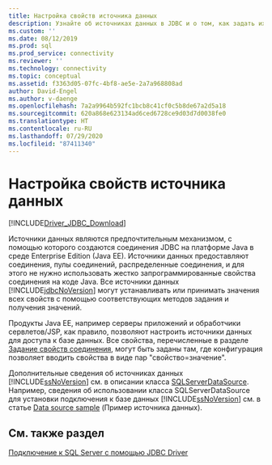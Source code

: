 ```yaml
---
title: Настройка свойств источника данных
description: Узнайте об источниках данных в JDBC и о том, как задать их свойства для настройки доступа к базе данных с помощью Java.
ms.custom: ''
ms.date: 08/12/2019
ms.prod: sql
ms.prod_service: connectivity
ms.reviewer: ''
ms.technology: connectivity
ms.topic: conceptual
ms.assetid: f3363d05-07fc-4bf8-ae5e-2a7a968808ad
author: David-Engel
ms.author: v-daenge
ms.openlocfilehash: 7a2a9964b592fc1bcb8c41cf0c5b8de67a2d5a18
ms.sourcegitcommit: 620a868e623134ad6ced6728ce9d03d7d0038fe0
ms.translationtype: HT
ms.contentlocale: ru-RU
ms.lasthandoff: 07/29/2020
ms.locfileid: "87411340"
---
```

# <a name="setting-the-data-source-properties"></a>Настройка свойств источника данных

[!INCLUDE[Driver_JDBC_Download](../../includes/driver_jdbc_download.md)]

Источники данных являются предпочтительным механизмом, с помощью которого создаются соединения JDBC на платформе Java в среде Enterprise Edition (Java EE). Источники данных предоставляют соединения, пулы соединений, распределенные соединения, и для этого не нужно использовать жестко запрограммированные свойства соединения на коде Java. Все источники данных [!INCLUDE[jdbcNoVersion](../../includes/jdbcnoversion_md.md)] могут устанавливать или принимать значения всех свойств с помощью соответствующих методов задания и получения значений.

Продукты Java EE, например серверы приложений и обработчики сервлетов/JSP, как правило, позволяют настроить источники данных для доступа к базе данных. Все свойства, перечисленные в разделе [Задание свойств соединения](../../connect/jdbc/setting-the-connection-properties.md), могут быть заданы там, где конфигурация позволяет вводить свойства в виде пар "свойство=значение".

Дополнительные сведения об источниках данных [!INCLUDE[ssNoVersion](../../includes/ssnoversion-md.md)] см. в описании класса [SQLServerDataSource](../../connect/jdbc/reference/sqlserverdatasource-class.md). Например, сведения об использовании класса SQLServerDataSource для установки подключения к базе данных [!INCLUDE[ssNoVersion](../../includes/ssnoversion-md.md)] см. в статье [Data source sample](../../connect/jdbc/data-source-sample.md) (Пример источника данных).

## <a name="see-also"></a>См. также раздел

[Подключение к SQL Server с помощью JDBC Driver](../../connect/jdbc/connecting-to-sql-server-with-the-jdbc-driver.md)
